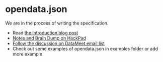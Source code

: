 opendata.json
=============

We are in the process of writing the specification. 

 - Read [the introduction blog post](https://thejeshgn.com/2014/11/27/opendata-json-format-for-making-open-data-discoverable/)
 - [Notes and Brain Dump on HackPad](https://datameet.hackpad.com/opendata.json-cxod9ZH44Hl)
 - [Follow the discussion on DataMeet email list](https://www.mail-archive.com/datameet@googlegroups.com/msg02609.html)
 - Check out some examples of opendata.json in examples folder or add more example

